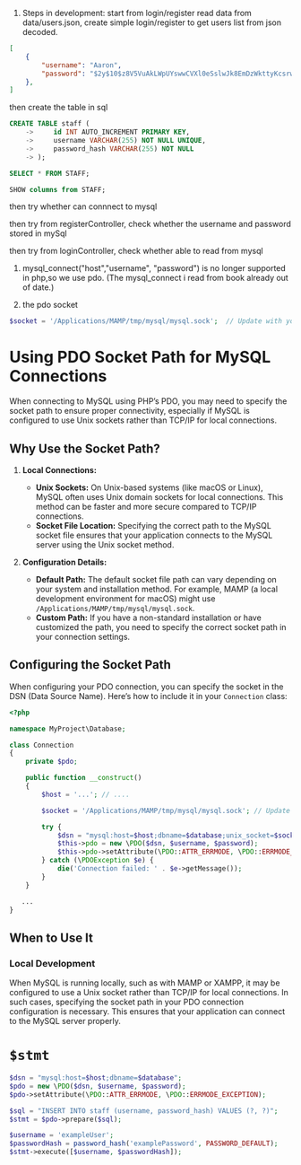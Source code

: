 1. Steps in development: start from login/register read data from data/users.json, create simple login/register to get users list from json decoded.
```json
[
    {
        "username": "Aaron",
        "password": "$2y$10$z8V5VuAkLWpUYswwCVXl0eSslwJk8EmDzWkttyKcsrwIxNAx0olGC"
    },
]
```

then create the table in sql 

```sql
CREATE TABLE staff (
    ->     id INT AUTO_INCREMENT PRIMARY KEY,
    ->     username VARCHAR(255) NOT NULL UNIQUE,
    ->     password_hash VARCHAR(255) NOT NULL
    -> );

SELECT * FROM STAFF;

SHOW columns from STAFF;

```
then try whether can connnect to mysql

then try from registerController, check whether the username and password stored in mySql

then try from loginController, check whether able to read from mysql

1. mysql_connect("host","username", "password") is no longer supported in php,so we use pdo. (The mysql_connect i read from book already out of date.)

1. the pdo socket
```php
$socket = '/Applications/MAMP/tmp/mysql/mysql.sock';  // Update with your actual socket path
```


# Using PDO Socket Path for MySQL Connections

When connecting to MySQL using PHP’s PDO, you may need to specify the socket path to ensure proper connectivity, especially if MySQL is configured to use Unix sockets rather than TCP/IP for local connections.

## Why Use the Socket Path?

1. **Local Connections:**
   - **Unix Sockets:** On Unix-based systems (like macOS or Linux), MySQL often uses Unix domain sockets for local connections. This method can be faster and more secure compared to TCP/IP connections.
   - **Socket File Location:** Specifying the correct path to the MySQL socket file ensures that your application connects to the MySQL server using the Unix socket method.

2. **Configuration Details:**
   - **Default Path:** The default socket file path can vary depending on your system and installation method. For example, MAMP (a local development environment for macOS) might use `/Applications/MAMP/tmp/mysql/mysql.sock`.
   - **Custom Path:** If you have a non-standard installation or have customized the path, you need to specify the correct socket path in your connection settings.

## Configuring the Socket Path

When configuring your PDO connection, you can specify the socket in the DSN (Data Source Name). Here’s how to include it in your `Connection` class:

```php
<?php

namespace MyProject\Database;

class Connection
{
    private $pdo;

    public function __construct()
    {
        $host = '...'; // .... 

        $socket = '/Applications/MAMP/tmp/mysql/mysql.sock'; // Update with your actual socket path

        try {
            $dsn = "mysql:host=$host;dbname=$database;unix_socket=$socket";
            $this->pdo = new \PDO($dsn, $username, $password);
            $this->pdo->setAttribute(\PDO::ATTR_ERRMODE, \PDO::ERRMODE_EXCEPTION);
        } catch (\PDOException $e) {
            die('Connection failed: ' . $e->getMessage());
        }
    }

   ...
}
```
## When to Use It

### Local Development

When MySQL is running locally, such as with MAMP or XAMPP, it may be configured to use a Unix socket rather than TCP/IP for local connections. In such cases, specifying the socket path in your PDO connection configuration is necessary. This ensures that your application can connect to the MySQL server properly.


# `$stmt`

```php
$dsn = "mysql:host=$host;dbname=$database";
$pdo = new \PDO($dsn, $username, $password);
$pdo->setAttribute(\PDO::ATTR_ERRMODE, \PDO::ERRMODE_EXCEPTION);
```

```php
$sql = "INSERT INTO staff (username, password_hash) VALUES (?, ?)";
$stmt = $pdo->prepare($sql);

```

```php
$username = 'exampleUser';
$passwordHash = password_hash('examplePassword', PASSWORD_DEFAULT);
$stmt->execute([$username, $passwordHash]);

```